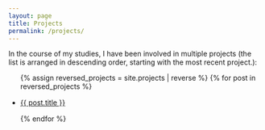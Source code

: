 ```yaml
---
layout: page
title: Projects
permalink: /projects/
---
```


In the course of my studies, I have been involved in multiple projects (the list is arranged in descending order, starting with the most recent project.):

<ul>

  {% assign reversed_projects = site.projects | reverse %}
  {% for post in reversed_projects %}
  <li style="margin: 15px 0;">
    <a href="{{ post.url }}"> {{ post.title }} </a>
  </li>
  {% endfor %}

</ul>